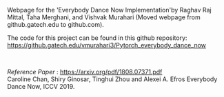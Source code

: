 Webpage for the 'Everybody Dance Now Implementation'by Raghav Raj Mittal, Taha Merghani, and Vishvak Murahari (Moved webpage from github.gatech.edu to github.com).


The code for this project can be found in this github repository:
https://github.gatech.edu/vmurahari3/Pytorch_everybody_dance_now



<br>

*Reference Paper* : https://arxiv.org/pdf/1808.07371.pdf  
Caroline Chan, Shiry Ginosar, Tinghui Zhou and Alexei A. Efros Everybody Dance Now, ICCV 2019.
